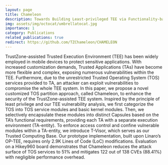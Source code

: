```yaml
---
layout: page
title: Chameleon
description: Towards Building Least-privileged TEE via Functionality-based Resource Re-grouping
img: assets/img/octocat/umbrellatocat.jpg
importance: 1
category: Publications
related_publications: true
redirect: https://github.com/TZChameleon/CHAMELEON
---
```


TrustZone-assisted Trusted Execution Environment (TEE) has been widely employed in mobile devices to protect sensitive applications. With increased customization demands, Trusted Applications (TAs) have become more flexible and complex, exposing numerous vulnerabilities within the TEE. Furthermore, due to the unrestricted Trusted Operating System (TOS) services provided to TA, an attacker can exploit vulnerabilities to compromise the whole TEE system. In this paper, we propose a novel customized TOS partition approach, called Chameleon, to enhance the security of the TrustZone-assisted TEE system. Inspired by the principle of least privilege and our TEE vulnerability analysis, we first categorize the TOS into TOS service modules and basic kernel modules. Then, we selectively encapsulate these modules into distinct Capsules based on the TA’s functional requirements, providing each TA with a separate execution environment (TA-entity). To enforce access control and confine vulnerable modules within a TA-entity, we introduce T-Visor, which serves as our Trusted Computing Base. Our prototype implementation, built upon Linaro’s OP-TEE, requires only 2.9K Lines of Code (LoC) modifications. Evaluation on a Hikey960 board demonstrates that Chameleon reduces the attack surface of TOS services to 51% and mitigates 122 out of 138 CVEs (88.41%) with negligible performance overhead.
